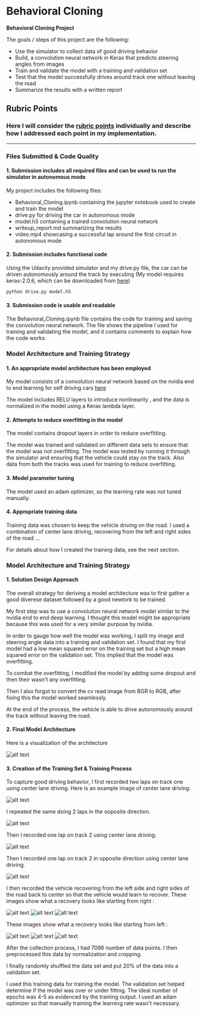 # **Behavioral Cloning** 


**Behavioral Cloning Project**

The goals / steps of this project are the following:
* Use the simulator to collect data of good driving behavior
* Build, a convolution neural network in Keras that predicts steering angles from images
* Train and validate the model with a training and validation set
* Test that the model successfully drives around track one without leaving the road
* Summarize the results with a written report


[//]: # (Image References)

[image1]: ./images/project3_image1.png "Model Visualization"
[image2]: ./images/center_track_one.jpg "Center Track One"
[image3]: ./images/center_track_one_opposite.jpg "Center Track One opposite"
[image4]: ./images/center_track_two.jpg "Center Track Two"
[image5]: ./images/center_track_two_opposite.jpg "Center Track Two opposite"
[image6]: ./images/center_right1.jpg "Recovery One"
[image7]: ./images/center_right2.jpg "Recovery Two"
[image8]: ./images/center_right3.jpg "Recovery Three"
[image9]: ./images/center_left1.jpg "Recovery Four"
[image10]: ./images/center_left2.jpg "Recovery Five"
[image11]: ./images/center_left3.jpg "Recovery Six"

## Rubric Points
### Here I will consider the [rubric points](https://review.udacity.com/#!/rubrics/432/view) individually and describe how I addressed each point in my implementation.  

---
### Files Submitted & Code Quality

#### 1. Submission includes all required files and can be used to run the simulator in autonomous mode

My project includes the following files:
* Behavioral_Cloning.ipynb containing the jupyter notebook used to create and train the model
* drive.py for driving the car in autonomous mode
* model.h5 containing a trained convolution neural network 
* writeup_report.md summarizing the results
* video.mp4 showcasing a successful lap around the first circuit in autonomous mode

#### 2. Submission includes functional code
Using the Udacity provided simulator and my drive.py file, the car can be driven autonomously around the track by executing (My model requires keras-2.0.6, which can be downloaded from [here](https://pypi.python.org/pypi/Keras/2.0.6))
```sh
python drive.py model.h5
```

#### 3. Submission code is usable and readable

The Behavioral_Cloning.ipynb file contains the code for training and saving the convolution neural network. The file shows the pipeline I used for training and validating the model, and it contains comments to explain how the code works.

### Model Architecture and Training Strategy

#### 1. An appropriate model architecture has been employed

My model consists of a convolution neural network based on the nvidia end to end learning for self driving cars [here](http://images.nvidia.com/content/tegra/automotive/images/2016/solutions/pdf/end-to-end-dl-using-px.pdf)

The model includes RELU layers to introduce nonlinearity , and the data is normalized in the model using a Keras lambda layer. 

#### 2. Attempts to reduce overfitting in the model

The model contains dropout layers in order to reduce overfitting.

The model was trained and validated on different data sets to ensure that the model was not overfitting. The model was tested by running it through the simulator and ensuring that the vehicle could stay on the track. Also data from both the tracks was used for training to reduce overfitting.

#### 3. Model parameter tuning

The model used an adam optimizer, so the learning rate was not tuned manually.

#### 4. Appropriate training data

Training data was chosen to keep the vehicle driving on the road. I used a combination of center lane driving, recovering from the left and right sides of the road ... 

For details about how I created the training data, see the next section. 

### Model Architecture and Training Strategy

#### 1. Solution Design Approach

The overall strategy for deriving a model architecture was to first gather a good diverese dataset followed by a good newtork to be trained.

My first step was to use a convolution neural network model similar to the nvidia end to end deep learning. I thought this model might be appropriate because this was used for a very similar purpose by nvidia.

In order to gauge how well the model was working, I split my image and steering angle data into a training and validation set. I found that my first model had a low mean squared error on the training set but a high mean squared error on the validation set. This implied that the model was overfitting. 

To combat the overfitting, I modified the model by adding some dropout and then their wasn't any overfitting.

Then I also forgot to convert the cv read image from BGR to RGB, after fixing this the model worked seamlessly. 


At the end of the process, the vehicle is able to drive autonomously around the track without leaving the road.

#### 2. Final Model Architecture


Here is a visualization of the architecture

![alt text][image1]

#### 3. Creation of the Training Set & Training Process

To capture good driving behavior, I first recorded two laps on track one using center lane driving. Here is an example image of center lane driving:

![alt text][image2]

I repeated the same doing 2 laps in the ooposite direction.

![alt text][image3]

Then I recorded one lap on track 2 using center lane driving.

![alt text][image4]

Then I recorded one lap on track 2 in opposite direction using center lane driving.

![alt text][image5]

I then recorded the vehicle recovering from the left side and right sides of the road back to center so that the vehicle would learn to recover. These images show what a recovery looks like starting from right :

![alt text][image6]
![alt text][image7]
![alt text][image8]

These images show what a recovery looks like starting from left :

![alt text][image9]
![alt text][image10]
![alt text][image11]




After the collection process, I had 7096 number of data points. I then preprocessed this data by normalization and cropping.


I finally randomly shuffled the data set and put 20% of the data into a validation set. 

I used this training data for training the model. The validation set helped determine if the model was over or under fitting. The ideal number of epochs was 4-5 as evidenced by the training output. I used an adam optimizer so that manually training the learning rate wasn't necessary.
